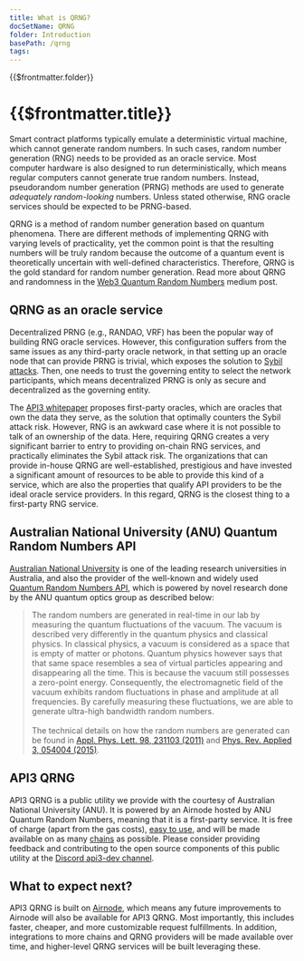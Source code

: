```yaml
---
title: What is QRNG?
docSetName: QRNG
folder: Introduction
basePath: /qrng
tags:
---
```


<TitleSpan>{{$frontmatter.folder}}</TitleSpan>

# {{$frontmatter.title}}

<VersionWarning/>

<TocHeader />
<TOC class="table-of-contents" :include-level="[2,3]" />

Smart contract platforms typically emulate a deterministic virtual machine,
which cannot generate random numbers. In such cases, random number generation
(RNG) needs to be provided as an oracle service. Most computer hardware is also
designed to run deterministically, which means regular computers cannot generate
true random numbers. Instead, pseudorandom number generation (PRNG) methods are
used to generate _adequately random-looking_ numbers. Unless stated otherwise,
RNG oracle services should be expected to be PRNG-based.

QRNG is a method of random number generation based on quantum phenomena. There
are different methods of implementing QRNG with varying levels of practicality,
yet the common point is that the resulting numbers will be truly random because
the outcome of a quantum event is theoretically uncertain with well-defined
characteristics. Therefore, QRNG is the gold standard for random number
generation. Read more about QRNG and randomness in the
[Web3 Quantum Random Numbers](https://medium.com/api3/api3-qrng-web3-quantum-random-numbers-4ca7517fc5bc)
medium post.

## QRNG as an oracle service

Decentralized PRNG (e.g., RANDAO, VRF) has been the popular way of building RNG
oracle services. However, this configuration suffers from the same issues as any
third-party oracle network, in that setting up an oracle node that can provide
PRNG is trivial, which exposes the solution to
[Sybil attacks](https://en.wikipedia.org/wiki/Sybil_attack). Then, one needs to
trust the governing entity to select the network participants, which means
decentralized PRNG is only as secure and decentralized as the governing entity.

The
[API3 whitepaper](https://github.com/api3dao/api3-whitepaper/blob/master/api3-whitepaper.pdf)
proposes first-party oracles, which are oracles that own the data they serve, as
the solution that optimally counters the Sybil attack risk. However, RNG is an
awkward case where it is not possible to talk of an ownership of the data. Here,
requiring QRNG creates a very significant barrier to entry to providing on-chain
RNG services, and practically eliminates the Sybil attack risk. The
organizations that can provide in-house QRNG are well-established, prestigious
and have invested a significant amount of resources to be able to provide this
kind of a service, which are also the properties that qualify API providers to
be the ideal oracle service providers. In this regard, QRNG is the closest thing
to a first-party RNG service.

## Australian National University (ANU) Quantum Random Numbers API

[Australian National University](https://www.anu.edu.au/) is one of the leading
research universities in Australia, and also the provider of the well-known and
widely used [Quantum Random Numbers API](https://quantumnumbers.anu.edu.au/),
which is powered by novel research done by the ANU quantum optics group as
described below:

> The random numbers are generated in real-time in our lab by measuring the
> quantum fluctuations of the vacuum. The vacuum is described very differently
> in the quantum physics and classical physics. In classical physics, a vacuum
> is considered as a space that is empty of matter or photons. Quantum physics
> however says that that same space resembles a sea of virtual particles
> appearing and disappearing all the time. This is because the vacuum still
> possesses a zero-point energy. Consequently, the electromagnetic field of the
> vacuum exhibits random fluctuations in phase and amplitude at all frequencies.
> By carefully measuring these fluctuations, we are able to generate ultra-high
> bandwidth random numbers. <br/><br/> The technical details on how the random
> numbers are generated can be found in
> [Appl. Phys. Lett. 98, 231103 (2011)](https://dx.doi.org/10.1063/1.3597793)
> and
> [Phys. Rev. Applied 3, 054004 (2015)](https://dx.doi.org/10.1103/PhysRevApplied.3.054004).

## API3 QRNG

API3 QRNG is a public utility we provide with the courtesy of Australian
National University (ANU). It is powered by an Airnode hosted by ANU Quantum
Random Numbers, meaning that it is a first-party service. It is free of charge
(apart from the gas costs), [easy to use](./guides/qrng-example.md), and will be
made available on as many [chains](./reference/chains.md) as possible. Please
consider providing feedback and contributing to the open source components of
this public utility at the
[Discord api3-dev channel](https://discord.com/channels/758003776174030948/765618225144266793).

## What to expect next?

API3 QRNG is built on [Airnode](/airnode/v0.7/), which means any future
improvements to Airnode will also be available for API3 QRNG. Most importantly,
this includes faster, cheaper, and more customizable request fulfillments. In
addition, integrations to more chains and QRNG providers will be made available
over time, and higher-level QRNG services will be built leveraging these.
